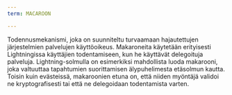 ```yaml
---
term: MACAROON

---
```

Todennusmekanismi, joka on suunniteltu turvaamaan hajautettujen järjestelmien palvelujen käyttöoikeus. Makaroneita käytetään erityisesti Lightningissa käyttäjien todentamiseen, kun he käyttävät delegoituja palveluja. Lightning-solmulla on esimerkiksi mahdollista luoda makarooni, joka valtuuttaa tapahtumien suorittamisen älypuhelimesta etäsolmun kautta. Toisin kuin evästeissä, makaroonien etuna on, että niiden myöntäjä validoi ne kryptografisesti tai että ne delegoidaan todentamista varten.